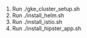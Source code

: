 1. Run ./gke_cluster_setup.sh
2. Run ./install_helm.sh
3. Run ./install_istio.sh
4. Run ./install_hipster_app.sh
